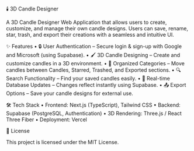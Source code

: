 🕯️ 3D Candle Designer

A 3D Candle Designer Web Application that allows users to create, customize, and manage their own candle designs. Users can save, rename, star, trash, and export their creations with a seamless and intuitive UI.

✨ Features
• 🔒 User Authentication – Secure login & sign-up with Google and Microsoft (using Supabase).
• 🖌 3D Candle Designing – Create and customize candles in a 3D environment.
• 📂 Organized Categories – Move candles between Candles, Starred, Trashed, and Exported sections.
• 🔍 Search Functionality – Find your saved candles easily.
• 💾 Real-time Database Updates – Changes reflect instantly using Supabase.
• 📤 Export Options – Save your candle designs for external use.

🛠️ Tech Stack
• Frontend: Next.js (TypeScript), Tailwind CSS
• Backend: Supabase (PostgreSQL, Authentication)
• 3D Rendering: Three.js / React Three Fiber
• Deployment: Vercel

📜 License

This project is licensed under the MIT License.
